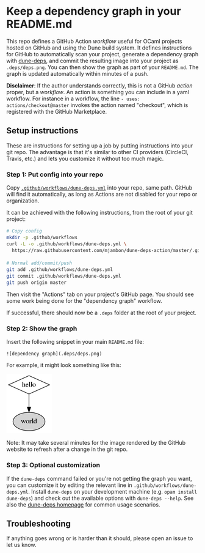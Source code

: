 Keep a dependency graph in your README.md
==

This repo defines a GitHub Action _workflow_ useful for OCaml projects
hosted on GitHub and using the Dune build system. It defines
instructions for GitHub to automatically scan your project, generate a
dependency graph with [dune-deps](https://github.com/mjambon/dune-deps),
and commit the resulting image into your project as `.deps/deps.png`.
You can then show the graph as part of your `README.md`. The graph is
updated automatically within minutes of a push.

**Disclaimer**: If the author understands correctly, this is not a GitHub
_action_ proper, but a _workflow_. An action is something you can
include in a yaml workflow. For instance in a workflow, the line
`- uses: actions/checkout@master` invokes the action named "checkout",
which is registered with the GitHub Marketplace.

Setup instructions
--

These are instructions for setting up a job by putting instructions
into your git repo. The advantage is that it's similar to other CI
providers (CircleCI, Travis, etc.) and lets you customize it without
too much magic.

### Step 1: Put config into your repo

Copy
[`.github/workflows/dune-deps.yml`](.github/workflows/dune-deps.yml)
into your repo, same path. GitHub will find it automatically, as long
as Actions are not disabled for your repo or organization.

It can be achieved with the following instructions, from the root of
your git project:

```bash
# Copy config
mkdir -p .github/workflows
curl -L -o .github/workflows/dune-deps.yml \
  https://raw.githubusercontent.com/mjambon/dune-deps-action/master/.github/workflows/dune-deps.yml

# Normal add/commit/push
git add .github/workflows/dune-deps.yml
git commit .github/workflows/dune-deps.yml
git push origin master
```

Then visit the "Actions" tab on your project's GitHub page. You should see
some work being done for the "dependency graph" workflow.

If successful, there should now be a `.deps` folder at the root of your
project.

### Step 2: Show the graph

Insert the following snippet in your main `README.md` file:

```
![dependency graph](.deps/deps.png)
```

For example, it might look something like this:

![dependency graph](.deps/deps.png)

Note: It may take several minutes for the image rendered by the GitHub
website to refresh after a change in the git repo.

### Step 3: Optional customization

If the `dune-deps` command failed or you're not getting the graph you
want, you can customize it by editing the relevant line in
`.github/workflows/dune-deps.yml`. Install `dune-deps` on your
development machine (e.g. `opam install dune-deps`) and check out
the available options with `dune-deps --help`. See also the
[dune-deps homepage](https://github.com/mjambon/dune-deps) for common
usage scenarios.

Troubleshooting
--

If anything goes wrong or is harder than it should, please open an
issue to let us know.
